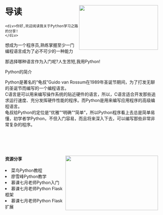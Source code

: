 <!doctype html>
<html>
<head>
<meta charset="utf-8">
<title>Python学习之路</title>
</head>

<body>
	<div><h1>导读<img src="images/1.gif" alt="" width="260" height="147" align="right"/></h1>
	</div>
	
	<div>你好,欢迎阅读我关于Python学习之路的分享!
	</div>
<p>想成为一个程序员,熟练掌握至少一门编程语言成为了必不可少的一种能力</p>
<p>那选择哪种语言作为入门呢?人生苦短,我用Python!<p>
	<p>Python的简介</p>
<p>Python是著名的“龟叔”Guido van Rossum在1989年圣诞节期间，为了打发无聊的圣诞节而编写的一个编程语言。<br>
	C语言是可以用来编写操作系统的贴近硬件的语言，所以，C语言适合开发那些追求运行速度、充分发挥硬件性能的程序。而Python是用来编写应用程序的高级编程语言。<br>
	龟叔给Python的定位是“优雅”“明确”“简单”，所以Python程序看上去总是简单易懂，初学者学Python，不但入门容易，而且将来深入下去，可以编写那些非常非常复杂的程序。
	
</p>

	
	
	
	
	
	
<h4>&nbsp;</h4>
<h4>&nbsp;</h4>
<h4>资源分享<img src="images/2.png" alt="" width="305" height="180" align="right"/></h4>
	<li><a href="http://www.runoob.com/python3/python3-tutorial.html"style='text-decoration:none;'target="_blank">菜鸟Python教程</a></li>
	<li><a href="https://www.liaoxuefeng.com/wiki/0014316089557264a6b348958f449949df42a6d3a2e542c000"style='text-decoration: none'target="_blank">廖雪峰Python教学</a></li>
	<li><a href="https://coding.imooc.com/class/136.html"style='text-decoration: none'target="_blank">慕课七月老师Python入门</a></li>
	<li><a href="https://coding.imooc.com/class/194.html"style='text-decoration: none'target="_blank">慕课七月老师Python Flask框架</a></li>
	<li><a href="https://coding.imooc.com/class/220.html"style='text-decoration: none'target="_blank">慕课七月老师Python Flask 扩展</a></li>
    <p>&nbsp;</p>
    <p>&nbsp;</p>
    <p>&nbsp;</p>
    <p>&nbsp;</p>
    <p>&nbsp;</p>
	<style>
		div id= "buttom"{
			border-bottom:1px solid  #D8D8D8;
			border-top:1px solid #D8D8D8;
		
		}
	</style>
   
	
</body>
</html>
